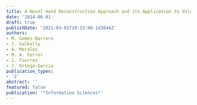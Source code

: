 ```yaml
---
title: A Novel Hand Reconstruction Approach and its Application to Vulnerability Assessment
date: '2014-06-01'
draft: true
publishDate: '2021-03-01T10:15:00.143646Z'
authors:
- M. Gomez-Barrero
- J. Galbally
- A. Morales
- M. A. Ferrer
- J. Fierrez
- J. Ortega-Garcia
publication_types:
- '2'
abstract: ''
featured: false
publication: '*Information Sciences*'
---
```


